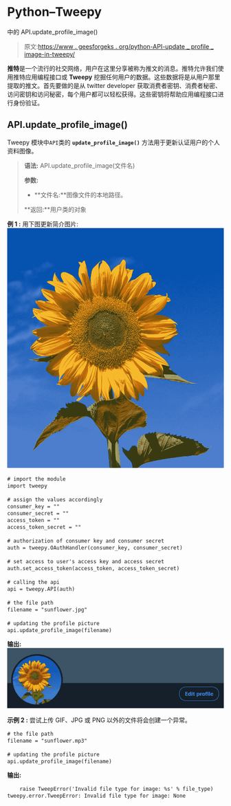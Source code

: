# Python–Tweepy

中的 API.update_profile_image()

> 原文:[https://www . geesforgeks . org/python-API-update _ profile _ image-in-tweepy/](https://www.geeksforgeeks.org/python-api-update_profile_image-in-tweepy/)

**推特**是一个流行的社交网络，用户在这里分享被称为推文的消息。推特允许我们使用推特应用编程接口或 **Tweepy** 挖掘任何用户的数据。这些数据将是从用户那里提取的推文。首先要做的是从 twitter developer 获取消费者密钥、消费者秘密、访问密钥和访问秘密，每个用户都可以轻松获得。这些密钥将帮助应用编程接口进行身份验证。

## API.update_profile_image()

Tweepy 模块中`API`类的 **`update_profile_image()`** 方法用于更新认证用户的个人资料图像。

> **语法:** API.update_profile_image(文件名)
> 
> **参数:**
> 
> *   **文件名:**图像文件的本地路径。
> 
> **返回:**用户类的对象

**例 1 :** 用下图更新简介图片:
![](img/d093f13d023b55312587c75db80e6934.png)

```
# import the module
import tweepy

# assign the values accordingly
consumer_key = ""
consumer_secret = ""
access_token = ""
access_token_secret = ""

# authorization of consumer key and consumer secret
auth = tweepy.OAuthHandler(consumer_key, consumer_secret)

# set access to user's access key and access secret 
auth.set_access_token(access_token, access_token_secret)

# calling the api 
api = tweepy.API(auth)

# the file path
filename = "sunflower.jpg"

# updating the profile picture
api.update_profile_image(filename)
```

**输出:**
![](img/8dcd09560f51ffdd6af5ca6d59893b64.png)

**示例 2 :** 尝试上传 GIF、JPG 或 PNG 以外的文件将会创建一个异常。

```
# the file path
filename = "sunflower.mp3"

# updating the profile picture
api.update_profile_image(filename)
```

**输出:**

```
    raise TweepError('Invalid file type for image: %s' % file_type)
tweepy.error.TweepError: Invalid file type for image: None

```